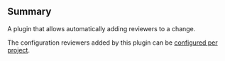 Summary
-------

A plugin that allows automatically adding reviewers to a change.

The configuration reviewers added by this plugin can be
[configured per project](config.html).
